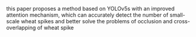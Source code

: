 this paper proposes a method based on YOLOv5s with an improved attention mechanism, which can accurately detect the number of small-scale wheat spikes and better solve the problems of occlusion and cross-overlapping of wheat spike
